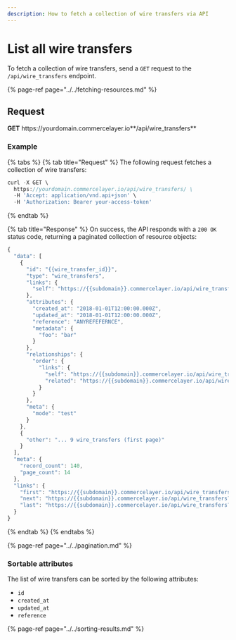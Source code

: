 ```yaml
---
description: How to fetch a collection of wire transfers via API
---
```


# List all wire transfers

To fetch a collection of wire transfers, send a `GET` request to the `/api/wire_transfers` endpoint.

{% page-ref page="../../fetching-resources.md" %}

## Request

**GET** https://<i></i>yourdomain.commercelayer.io**/api/wire_transfers**

### **Example**

{% tabs %}
{% tab title="Request" %}
The following request fetches a collection of wire transfers:

```javascript
curl -X GET \
  https://yourdomain.commercelayer.io/api/wire_transfers/ \
  -H 'Accept: application/vnd.api+json' \
  -H 'Authorization: Bearer your-access-token'
```
{% endtab %}

{% tab title="Response" %}
On success, the API responds with a `200 OK` status code, returning a paginated collection of resource objects:

```javascript
{
  "data": [
    {
      "id": "{{wire_transfer_id}}",
      "type": "wire_transfers",
      "links": {
        "self": "https://{{subdomain}}.commercelayer.io/api/wire_transfers/{{wire_transfer_id}}"
      },
      "attributes": {
        "created_at": "2018-01-01T12:00:00.000Z",
        "updated_at": "2018-01-01T12:00:00.000Z",
        "reference": "ANYREFEFERNCE",
        "metadata": {
          "foo": "bar"
        }
      },
      "relationships": {
        "order": {
          "links": {
            "self": "https://{{subdomain}}.commercelayer.io/api/wire_transfers/{{wire_transfer_id}}/relationships/order",
            "related": "https://{{subdomain}}.commercelayer.io/api/wire_transfers/{{wire_transfer_id}}/order"
          }
        }
      },
      "meta": {
        "mode": "test"
      }
    },
    {
      "other": "... 9 wire_transfers (first page)"
    }
  ],
  "meta": {
    "record_count": 140,
    "page_count": 14
  },
  "links": {
    "first": "https://{{subdomain}}.commercelayer.io/api/wire_transfers?page[number]=1&page[size]=10",
    "next": "https://{{subdomain}}.commercelayer.io/api/wire_transfers?page[number]=2&page[size]=10",
    "last": "https://{{subdomain}}.commercelayer.io/api/wire_transfers?page[number]=14&page[size]=10"
  }
}
```
{% endtab %}
{% endtabs %}

{% page-ref page="../../pagination.md" %}

### Sortable attributes

The list of wire transfers can be sorted by the following attributes:

* `id`
* `created_at`
* `updated_at`
* `reference`

{% page-ref page="../../sorting-results.md" %}
